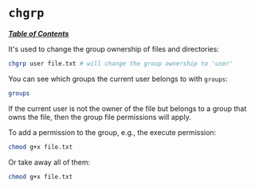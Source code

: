 # `chgrp`

[***Table of Contents***](/README.md)

It's used to change the group ownership of files and directories:

```bash
chgrp user file.txt # will change the group ownership to 'user'
```

You can see which groups the current user belongs to with `groups`:

```bash
groups
```

If the current user is not the owner of the file but belongs to a group that
owns the file, then the group file permissions will apply.

To add a permission to the group, e.g., the execute permission:

```bash
chmod g+x file.txt
```

Or take away all of them:

```bash
chmod g+x file.txt
```
